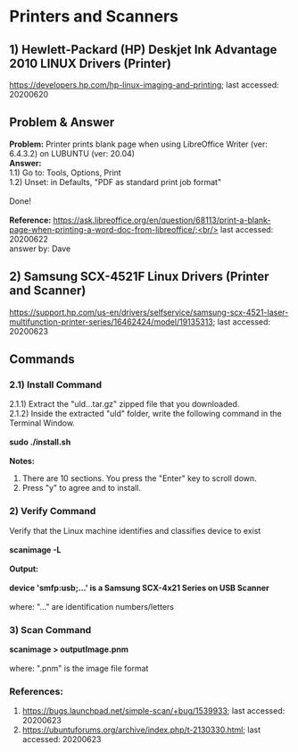 # Printers and Scanners
## 1) Hewlett-Packard (HP) Deskjet Ink Advantage 2010 LINUX Drivers (Printer)
https://developers.hp.com/hp-linux-imaging-and-printing; last accessed: 20200620

## Problem & Answer
<b>Problem:</b> Printer prints blank page when using LibreOffice Writer (ver: 6.4.3.2) on LUBUNTU (ver: 20.04)<br/>
<b>Answer:</b><br/>
1.1) Go to: Tools, Options, Print<br/>
1.2) Unset: in Defaults, "PDF as standard print job format"<br/>
<br/>
Done!<br/>
<br/>
<b>Reference:</b> https://ask.libreoffice.org/en/question/68113/print-a-blank-page-when-printing-a-word-doc-from-libreoffice/;<br/>
last accessed: 20200622<br/>
answer by: Dave

## 2) Samsung SCX-4521F Linux Drivers (Printer and Scanner)
https://support.hp.com/us-en/drivers/selfservice/samsung-scx-4521-laser-multifunction-printer-series/16462424/model/19135313; last accessed: 20200623

## Commands
### 2.1) Install Command<br/>
2.1.1) Extract the "uld...tar.gz" zipped file that you downloaded.<br/>
2.1.2) Inside the extracted "uld" folder, write the following command in the Terminal Window.<br/>
<br/>
<b>sudo ./install.sh</b><br/>
<br/>
<b>Notes:</b><br/>
1) There are 10 sections. You press the "Enter" key to scroll down.<br/>
2) Press "y" to agree and to install.<br/>
### 2) Verify Command
Verify that the Linux machine identifies and classifies device to exist<br/>
<br/>
<b>scanimage -L</b>
<br/>
<br/>
<b>Output:</b><br/>
<br/>
<b>device 'smfp:usb;...' is a Samsung SCX-4x21 Series on USB Scanner</b><br/>
<br/>
where: "..." are identification numbers/letters<br/>

### 3) Scan Command<br/>
<b>scanimage > outputImage.pnm</b><br/>
<br/>
where: ".pnm" is the image file format

### References:
1) https://bugs.launchpad.net/simple-scan/+bug/1539933; last accessed: 20200623<br/>
2) https://ubuntuforums.org/archive/index.php/t-2130330.html; last accessed: 20200623

